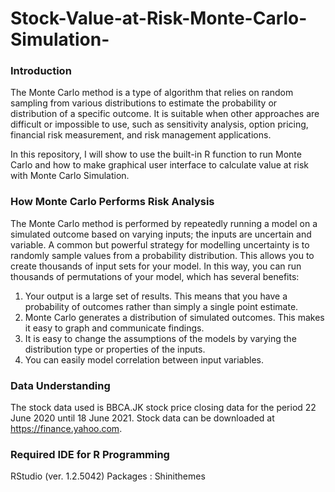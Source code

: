 # Stock-Value-at-Risk-Monte-Carlo-Simulation-

### Introduction
The Monte Carlo method is a type of algorithm that relies on random sampling from various distributions to estimate the probability or distribution of a specific outcome. It is suitable when other approaches are difficult or impossible to use, such as sensitivity analysis, option pricing, financial risk measurement, and risk management applications.

In this repository, I will show to use the built-in R function to run Monte Carlo and how to make graphical user interface to calculate value at risk with Monte Carlo Simulation.


### How Monte Carlo Performs Risk Analysis
The Monte Carlo method is performed by repeatedly running a model on a simulated outcome based on varying inputs; the inputs are uncertain and variable. A common but powerful strategy for modelling uncertainty is to randomly sample values from a probability distribution. This allows you to create thousands of input sets for your model. In this way, you can run thousands of permutations of your model, which has several benefits:

1. Your output is a large set of results. This means that you have a probability of outcomes rather than simply a single point estimate.
2. Monte Carlo generates a distribution of simulated outcomes. This makes it easy to graph and communicate findings.
3. It is easy to change the assumptions of the models by varying the distribution type or properties of the inputs.
4. You can easily model correlation between input variables.

### Data Understanding
The stock data used is BBCA.JK stock price closing data for the period 22 June 2020 until 18 June 2021. Stock data can be downloaded at https://finance.yahoo.com.


### Required IDE for R Programming
RStudio (ver. 1.2.5042)
Packages : Shinithemes


